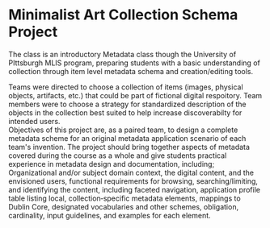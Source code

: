 # Minimalist Art Collection Schema Project

 
The class is an introductory Metadata class though the University of PIttsburgh MLIS program, preparing students with a basic understanding of collection through item level metadata schema and creation/editing tools.   
  
Teams were directed to choose a collection of items (images, physical objects, artifacts, etc.) that could be part of fictional digital respoitory. Team members were to choose a strategy for standardized description of the objects in the collection best suited to help increase discoverabilty for intended users.  
Objectives of this project are, as a paired team, to design a complete metadata scheme for an original metadata application scenario of each team's invention. The project should bring together aspects of metadata covered during the course as a whole and give students practical experience in metadata design and  documentation, including; Organizational and/or subject domain context, the digital content, and the envisioned users, functional requirements for browsing, searching/limiting, and identifying the content, including faceted navigation, application profile table listing local, collection‐specific metadata elements, mappings to Dublin Core, designated vocabularies and other schemes, obligation, cardinality, input guidelines, and examples for each element.
  
